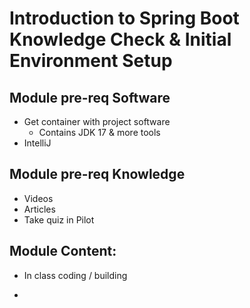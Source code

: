 
# Introduction to Spring Boot Knowledge Check & Initial Environment Setup

## Module pre-req Software

- Get container with project software
  - Contains JDK 17 & more tools
- IntelliJ

## Module pre-req Knowledge

- Videos
- Articles
- Take quiz in Pilot

## Module Content:

- In class coding / building

- 


